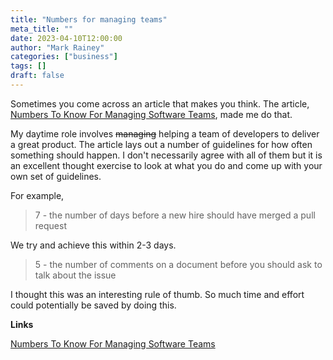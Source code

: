 ```yaml
---
title: "Numbers for managing teams"
meta_title: ""
date: 2023-04-10T12:00:00
author: "Mark Rainey"
categories: ["business"]
tags: []
draft: false
---
```


Sometimes you come across an article that makes you think. The article, [Numbers To Know For Managing Software Teams](https://staysaasy.com/management/2023/03/20/numbers-to-manage-by.html), made me do that.


My daytime role involves ~~managing~~ helping a team of developers to deliver a great product. The article lays out a number of guidelines for how often something should happen. I don't necessarily agree with all of them but it is an excellent thought exercise to look at what you do and come up with your own set of guidelines.

For example,

> 7 - the number of days before a new hire should have merged a pull request

We try and achieve this within 2-3 days.

> 5 - the number of comments on a document before you should ask to talk about the issue

I thought this was an interesting rule of thumb. So much time and effort could potentially be saved by doing this.

__Links__

[Numbers To Know For Managing Software Teams](https://staysaasy.com/management/2023/03/20/numbers-to-manage-by.html)
